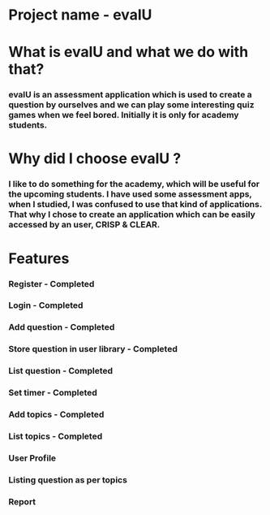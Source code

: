 # Project name - evalU
# What is evalU and what we do with that?
### evalU is an assessment application which is used to create a question by ourselves and we can play some interesting quiz games when we feel bored. Initially it is only for academy students. 

# Why did I choose evalU ?
### I like to do something for the academy, which will be useful for the upcoming students. I have used some assessment apps, when I studied, I was confused to use that kind of applications. That why I chose to create an application which can be easily accessed by an user, CRISP & CLEAR.
# Features
### Register - Completed
### Login - Completed
### Add question - Completed
### Store question in user library - Completed
### List question - Completed
### Set timer - Completed
### Add topics - Completed
### List topics - Completed
### User Profile
### Listing question as per topics
### Report 

